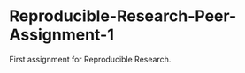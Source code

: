 Reproducible-Research-Peer-Assignment-1
=======================================

First assignment for Reproducible Research.
